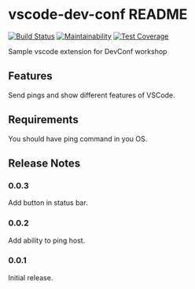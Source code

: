 # vscode-dev-conf README

[![Build Status](https://travis-ci.org/litleleprikon/vscode-dev-conf.svg?branch=master)](https://travis-ci.org/litleleprikon/vscode-dev-conf)
[![Maintainability](https://api.codeclimate.com/v1/badges/a508f0ef684045f9f1f2/maintainability)](https://codeclimate.com/github/litleleprikon/vscode-dev-conf/maintainability)
[![Test Coverage](https://api.codeclimate.com/v1/badges/a508f0ef684045f9f1f2/test_coverage)](https://codeclimate.com/github/litleleprikon/vscode-dev-conf/test_coverage)

Sample vscode extension for DevConf workshop
## Features

Send pings and show different features of VSCode.

## Requirements

You should have ping command in you OS.

## Release Notes

### 0.0.3

Add button in status bar.

### 0.0.2

Add ability to ping host.

### 0.0.1

Initial release.
